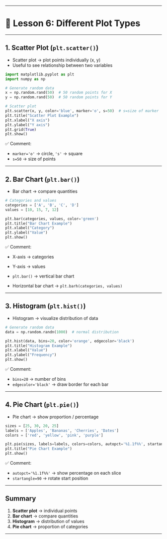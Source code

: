
---

# 📘 Lesson 6: Different Plot Types

---

## **1. Scatter Plot (`plt.scatter()`)**

* Scatter plot → plot points individually (x, y)
* Useful to see relationship between two variables

```python
import matplotlib.pyplot as plt
import numpy as np

# Generate random data
x = np.random.rand(50)  # 50 random points for X
y = np.random.rand(50)  # 50 random points for Y

# Scatter plot
plt.scatter(x, y, color='blue', marker='o', s=50)  # s=size of marker
plt.title("Scatter Plot Example")
plt.xlabel("X axis")
plt.ylabel("Y axis")
plt.grid(True)
plt.show()
```

✅ Comment:

* `marker='o'` → circle, `'s'` → square
* `s=50` → size of points

---

## **2. Bar Chart (`plt.bar()`)**

* Bar chart → compare quantities

```python
# Categories and values
categories = ['A', 'B', 'C', 'D']
values = [10, 15, 7, 12]

plt.bar(categories, values, color='green')
plt.title("Bar Chart Example")
plt.xlabel("Category")
plt.ylabel("Value")
plt.show()
```

✅ Comment:

* X-axis → categories

* Y-axis → values

* `plt.bar()` → vertical bar chart

* Horizontal bar chart → `plt.barh(categories, values)`

---

## **3. Histogram (`plt.hist()`)**

* Histogram → visualize distribution of data

```python
# Generate random data
data = np.random.randn(1000)  # normal distribution

plt.hist(data, bins=20, color='orange', edgecolor='black')
plt.title("Histogram Example")
plt.xlabel("Value")
plt.ylabel("Frequency")
plt.show()
```

✅ Comment:

* `bins=20` → number of bins
* `edgecolor='black'` → draw border for each bar

---

## **4. Pie Chart (`plt.pie()`)**

* Pie chart → show proportion / percentage

```python
sizes = [25, 30, 20, 25]
labels = ['Apples', 'Bananas', 'Cherries', 'Dates']
colors = ['red', 'yellow', 'pink', 'purple']

plt.pie(sizes, labels=labels, colors=colors, autopct='%1.1f%%', startangle=90)
plt.title("Pie Chart Example")
plt.show()
```

✅ Comment:

* `autopct='%1.1f%%'` → show percentage on each slice
* `startangle=90` → rotate start position

---

## **Summary**

1. **Scatter plot** → individual points
2. **Bar chart** → compare quantities
3. **Histogram** → distribution of values
4. **Pie chart** → proportion of categories

---

